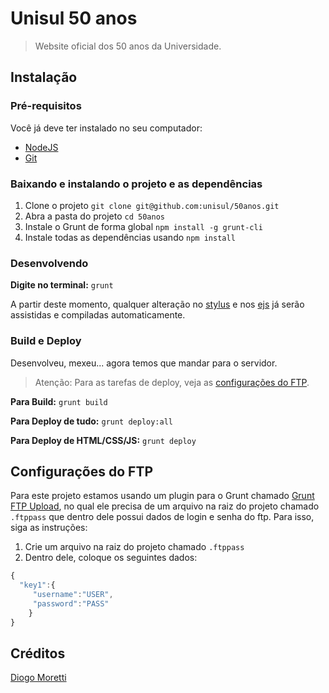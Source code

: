 # Unisul 50 anos

> Website oficial dos 50 anos da Universidade.

## Instalação

### Pré-requisitos

Você já deve ter instalado no seu computador:

- [NodeJS](http://nodejs.org/)
- [Git](http://git-scm.com/)

### Baixando e instalando o projeto e as dependências

1. Clone o projeto `git clone git@github.com:unisul/50anos.git`
2. Abra a pasta do projeto `cd 50anos`
3. Instale o Grunt de forma global `npm install -g grunt-cli`
4. Instale todas as dependências usando `npm install`

### Desenvolvendo

**Digite no terminal:** `grunt`

A partir deste momento, qualquer alteração no [stylus](http://learnboost.github.io/stylus/) e nos [ejs](http://embeddedjs.com/) já serão assistidas e compiladas automaticamente.

### Build e Deploy

Desenvolveu, mexeu... agora temos que mandar para o servidor.

> Atenção: Para as tarefas de deploy, veja as [configurações do FTP](#configura%C3%A7%C3%B5es-do-ftp).

**Para Build:** `grunt build`

**Para Deploy de tudo:** `grunt deploy:all`

**Para Deploy de HTML/CSS/JS:** `grunt deploy`

## Configurações do FTP

Para este projeto estamos usando um plugin para o Grunt chamado [Grunt FTP Upload](https://github.com/websiteflash/grunt-ftp-upload), no qual ele precisa de um arquivo na raiz do projeto chamado `.ftppass` que dentro dele possui dados de login e senha do ftp. Para isso, siga as instruções:

1. Crie um arquivo na raiz do projeto chamado `.ftppass`
2. Dentro dele, coloque os seguintes dados:

```javascript
{
  "key1":{
     "username":"USER",
     "password":"PASS"
    }
}
```

## Créditos
[Diogo Moretti](http://github.com/diogomoretti)
